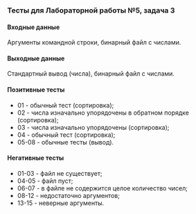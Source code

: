 ### Тесты для Лабораторной работы №5, задача 3

#### Входные данные
Аргументы командной строки, бинарный файл с числами.

#### Выходные данные
Стандартный вывод (числа), бинарный файл с числами.

#### Позитивные тесты

- 01 - обычный тест (сортировка);
- 02 - числа изначально упорядочены в обратном порядке (сортировка);
- 03 - числа изначально упорядочены (сортировка);
- 04 - обычный тест (сортировка);
- 05-08 - обычные тесты (вывод).

#### Негативные тесты

- 01-03 - файл не существует;
- 04-05 - файл пуст;
- 06-07 - в файле не содержится целое количество чисел;
- 08-12 - недостаточно аргументов;
- 13-15 - неверные аргументы.

